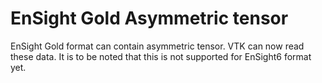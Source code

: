 # EnSight Gold Asymmetric tensor

EnSight Gold format can contain asymmetric tensor. VTK can now read these data.
It is to be noted that this is not supported for EnSight6 format yet.

